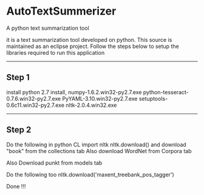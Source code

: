 AutoTextSummerizer
==================

A python text summarization tool

it is a text summarization tool developed on python. This source is maintained as an eclipse project.
Follow the steps below to setup the libraries required to run this application

-----------------------
Step 1
-------------------------
install python 2.7
install,
numpy-1.6.2.win32-py2.7.exe
python-tesseract-0.7.6.win32-py2.7.exe
PyYAML-3.10.win32-py2.7.exe
setuptools-0.6c11.win32-py2.7.exe
nltk-2.0.4.win32.exe

---------------------------------------
Step 2
---------------------------------------
Do the following in python CL
import nltk
nltk.download()
and download "book" from the collections tab
Also download WordNet from Corpora tab

Also Download punkt from models tab

Do the following too
nltk.download('maxent_treebank_pos_tagger')



Done !!!
